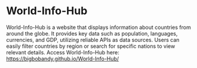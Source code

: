 # World-Info-Hub
 World-Info-Hub is a website that displays information about countries from around the globe. It provides key data such as population, languages, currencies, and GDP, utilizing reliable APIs as data sources. Users can easily filter countries by region or search for specific nations to view relevant details. Access World-Info-Hub here:
https://bigbobandy.github.io/World-Info-Hub/




